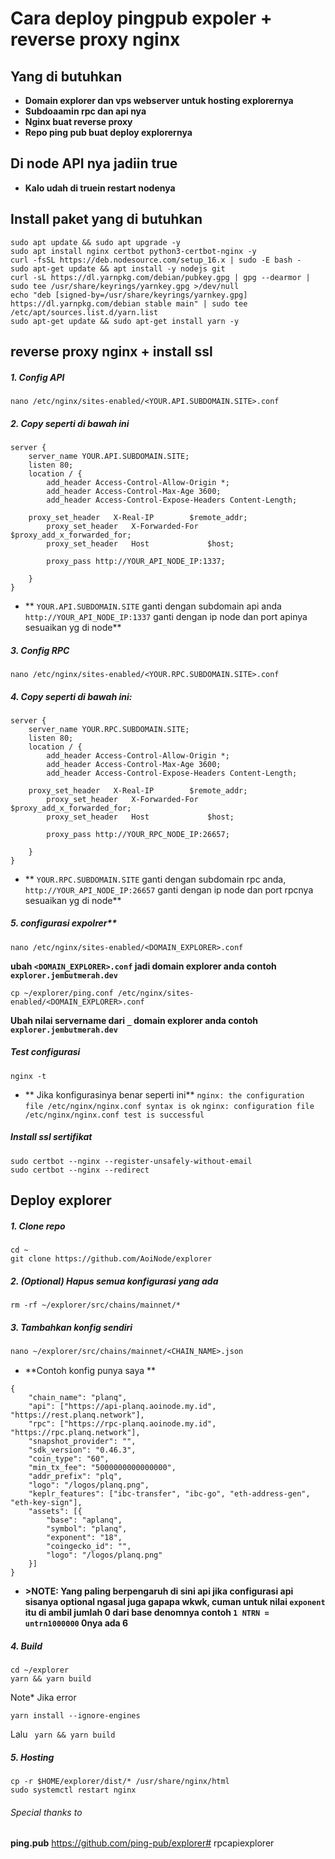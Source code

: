 # Cara deploy pingpub expoler + reverse proxy nginx
## Yang di butuhkan
- **Domain explorer dan vps webserver untuk hosting explorernya**
- **Subdoaamin rpc dan api nya**
- **Nginx buat reverse proxy**
- **Repo ping pub buat deploy explorernya**

## Di node API nya jadiin true
- **Kalo udah di truein restart nodenya**
## Install paket yang di butuhkan
```
sudo apt update && sudo apt upgrade -y
sudo apt install nginx certbot python3-certbot-nginx -y
curl -fsSL https://deb.nodesource.com/setup_16.x | sudo -E bash -
sudo apt-get update && apt install -y nodejs git
curl -sL https://dl.yarnpkg.com/debian/pubkey.gpg | gpg --dearmor | sudo tee /usr/share/keyrings/yarnkey.gpg >/dev/null
echo "deb [signed-by=/usr/share/keyrings/yarnkey.gpg] https://dl.yarnpkg.com/debian stable main" | sudo tee /etc/apt/sources.list.d/yarn.list
sudo apt-get update && sudo apt-get install yarn -y

```
## reverse proxy nginx + install ssl
##### 1. Config API
```
nano /etc/nginx/sites-enabled/<YOUR.API.SUBDOMAIN.SITE>.conf
```
##### 2. Copy seperti di bawah ini
```
server {
    server_name YOUR.API.SUBDOMAIN.SITE;
    listen 80;
    location / {
        add_header Access-Control-Allow-Origin *;
        add_header Access-Control-Max-Age 3600;
        add_header Access-Control-Expose-Headers Content-Length;

	proxy_set_header   X-Real-IP        $remote_addr;
        proxy_set_header   X-Forwarded-For  $proxy_add_x_forwarded_for;
        proxy_set_header   Host             $host;

        proxy_pass http://YOUR_API_NODE_IP:1337;

    }
}

```
- ** `YOUR.API.SUBDOMAIN.SITE` ganti dengan subdomain api anda `http://YOUR_API_NODE_IP:1337` ganti dengan ip node dan port apinya sesuaikan yg di node**
##### 3. Config RPC
```
nano /etc/nginx/sites-enabled/<YOUR.RPC.SUBDOMAIN.SITE>.conf
```
##### 4. Copy seperti di bawah ini:
```
server {
    server_name YOUR.RPC.SUBDOMAIN.SITE;
    listen 80;
    location / {
        add_header Access-Control-Allow-Origin *;
        add_header Access-Control-Max-Age 3600;
        add_header Access-Control-Expose-Headers Content-Length;

	proxy_set_header   X-Real-IP        $remote_addr;
        proxy_set_header   X-Forwarded-For  $proxy_add_x_forwarded_for;
        proxy_set_header   Host             $host;

        proxy_pass http://YOUR_RPC_NODE_IP:26657;

    }
}

```
- ** `YOUR.RPC.SUBDOMAIN.SITE` ganti dengan subdomain rpc anda, `http://YOUR_API_NODE_IP:26657` ganti dengan ip node dan port rpcnya sesuaikan yg di node**
##### 5. configurasi expolrer**

```
nano /etc/nginx/sites-enabled/<DOMAIN_EXPLORER>.conf
```

**ubah `<DOMAIN_EXPLORER>.conf` jadi domain explorer anda contoh `explorer.jembutmerah.dev`**

```
cp ~/explorer/ping.conf /etc/nginx/sites-enabled/<DOMAIN_EXPLORER>.conf
```

**Ubah nilai servername dari `_` domain explorer anda contoh `explorer.jembutmerah.dev`**
##### Test configurasi
```
nginx -t 
```
- ** Jika konfigurasinya benar seperti ini**
`nginx: the configuration file /etc/nginx/nginx.conf syntax is ok`
`nginx: configuration file /etc/nginx/nginx.conf test is successful`
##### Install ssl sertifikat
```
sudo certbot --nginx --register-unsafely-without-email
sudo certbot --nginx --redirect

```

## Deploy explorer 
##### 1. Clone repo
```
cd ~
git clone https://github.com/AoiNode/explorer

```
##### 2. (Optional) Hapus semua konfigurasi yang ada
```
rm -rf ~/explorer/src/chains/mainnet/*

```
##### 3. Tambahkan konfig sendiri
```7
nano ~/explorer/src/chains/mainnet/<CHAIN_NAME>.json
```
- **Contoh konfig punya saya **
```
{
    "chain_name": "planq",
    "api": ["https://api-planq.aoinode.my.id", "https://rest.planq.network"],
    "rpc": ["https://rpc-planq.aoinode.my.id", "https://rpc.planq.network"],
    "snapshot_provider": "",
    "sdk_version": "0.46.3",
    "coin_type": "60",
    "min_tx_fee": "5000000000000000",
    "addr_prefix": "plq",
    "logo": "/logos/planq.png",
    "keplr_features": ["ibc-transfer", "ibc-go", "eth-address-gen", "eth-key-sign"],
    "assets": [{
        "base": "aplanq",
        "symbol": "planq",
        "exponent": "18",
        "coingecko_id": "",
        "logo": "/logos/planq.png"
    }]
}
```
- **>NOTE: Yang paling berpengaruh di sini api jika configurasi api sisanya optional ngasal juga gapapa wkwk, cuman untuk nilai `exponent` itu di ambil jumlah 0 dari base denomnya contoh `1 NTRN = untrn1000000` 0nya ada 6** 
##### 4. Build
```
cd ~/explorer
yarn && yarn build

```
Note* Jika error
```
yarn install --ignore-engines
```
Lalu
``` yarn && yarn build```
##### 5. Hosting
```
cp -r $HOME/explorer/dist/* /usr/share/nginx/html
sudo systemctl restart nginx

```
###### Special thanks to
**ping.pub** https://github.com/ping-pub/explorer# rpcapiexplorer
